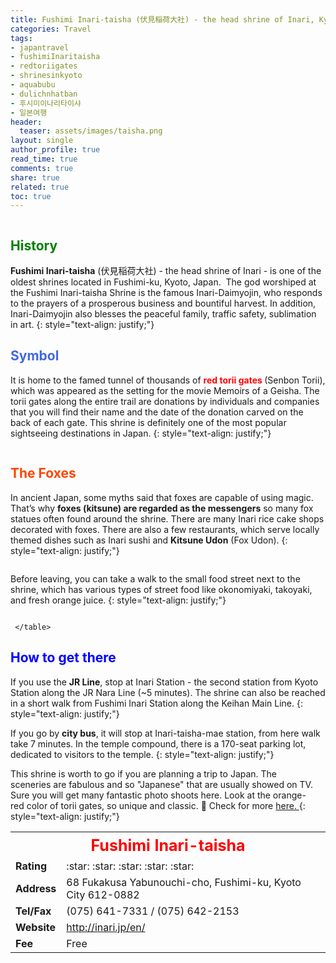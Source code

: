 ```yaml
---
title: Fushimi Inari-taisha (伏見稲荷大社) - the head shrine of Inari, Kyoto, Japan
categories: Travel
tags:
- japantravel
- fushimiInaritaisha
- redtoriigates
- shrinesinkyoto
- aquabubu
- dulichnhatban
- 후시미이나리타이샤
- 일본여행
header:
  teaser: assets/images/taisha.png
layout: single
author_profile: true
read_time: true
comments: true
share: true
related: true
toc: true
---
```


<figure style="width: 650px" class="align-center">
  <img src="{{ site.url }}{{ site.baseurl }}/assets/images/taisha-1.png" alt="">
  <figcaption></figcaption>
</figure>

## <span style="color:Green"> History </span>
**Fushimi Inari-taisha** (伏見稲荷大社) - the head shrine of Inari - is one of the oldest shrines located in Fushimi-ku, Kyoto, Japan.  The god worshiped at the Fushimi Inari-taisha Shrine is the famous Inari-Daimyojin, who responds to the prayers of a prosperous business and bountiful harvest. In addition, Inari-Daimyojin also blesses the peaceful family, traffic safety, sublimation in art.
{: style="text-align: justify;"}

## <span style="color:royalblue"> Symbol </span>
It is home to the famed tunnel of thousands of <span style="color:red"> <b> red torii gates </b> </span> (Senbon Torii), which was appeared as the setting for the movie Memoirs of a Geisha. The torii gates along the entire trail are donations by individuals and companies that you will find their name and the date of the donation carved on the back of each gate. This shrine is definitely one of the most popular sightseeing destinations in Japan.
{: style="text-align: justify;"}

<figure style="width: 650px" class="align-center">
  <img src="{{ site.url }}{{ site.baseurl }}/assets/images/taisha-2.png" alt="">
  <figcaption></figcaption>
</figure>

## <span style="color:orangered"> The Foxes </span>
In ancient Japan, some myths said that foxes are capable of using magic. That’s why **foxes (kitsune) are regarded as the messengers** so many fox statues often found around the shrine. There are many Inari rice cake shops decorated with foxes. There are also a few restaurants, which serve locally themed dishes such as Inari sushi and **Kitsune Udon** (Fox Udon).
{: style="text-align: justify;"}

<figure style="width: 600px" class="align-center">
  <img src="{{ site.url }}{{ site.baseurl }}/assets/images/taisha-3.png" alt="">
  <figcaption></figcaption>
</figure>

Before leaving, you can take a walk to the small food street next to the shrine, which has various types of street food like okonomiyaki, takoyaki, and fresh orange juice.
{: style="text-align: justify;"}

<figure style="width: 650px" class="align-center">
  <img src="{{ site.url }}{{ site.baseurl }}/assets/images/taisha-4.png" alt="">
  <figcaption></figcaption>
</figure>

<table>
  <tr>
	<th style="text-align:center; font-size:25px;color:red; font-weight:bold" colspan="2"> Fushimi Inari-taisha </th>
     </tr>
	
  <tr>
	<td> <b> Rating </b> </td>
    <td> :star: :star: :star: :star: :star: </td>
      </tr>
	
  <tr>
	<td> <b> Address </b> </td>
    <td> 68 Fukakusa Yabunouchi-cho, Fushimi-ku, Kyoto City 612-0882 </td>
    </tr>
	
  <tr>
	<td> <b> Tel/Fax </b> </td>
    <td> (075) 641-7331  /   (075) 642-2153 </td>
   </tr>
	
  <tr>
	<td> <b> Website </b> </td>
    <td> <a href="http://inari.jp/en/" target="_blank"> http://inari.jp/en/ </a> </td>
   </tr>
	
  <tr>
	<td> <b> Fee </b> </td>
    <td>Free </td>
   </tr>
	 
	 </table>

## <span style="color:blue"> How to get there </span>

If you use the **JR Line**, stop at Inari Station - the second station from Kyoto Station along the JR Nara Line (~5 minutes). The shrine can also be reached in a short walk from Fushimi Inari Station along the Keihan Main Line.
{: style="text-align: justify;"}

If you go by **city bus**, it will stop at Inari-taisha-mae station, from here walk take 7 minutes. In the temple compound, there is a 170-seat parking lot, dedicated to visitors to the temple.
{: style="text-align: justify;"}

This shrine is worth to go if you are planning a trip to Japan. The sceneries are fabulous and so "Japanese" that are usually showed on TV. Sure you will get many fantastic photo shoots here. Look at the orange-red color of torii gates, so unique and classic. :blue_heart: Check for more <a href="https://www.youtube.com/watch?v=4ofKe0mqjDI" target="_blank"> here. </a>
{: style="text-align: justify;"}